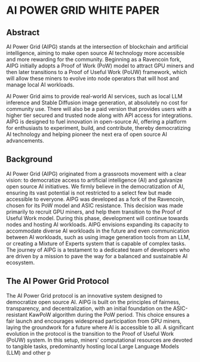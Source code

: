 # AI POWER GRID WHITE PAPER

## Abstract

AI Power Grid (AIPG) stands at the intersection of blockchain and artificial intelligence, aiming to make open source AI technology more accessible and more rewarding for the community. Beginning as a Ravencoin fork, AIPG initially adopts a Proof of Work (PoW) model to attract GPU miners and then later transitions to a Proof of Useful Work (PoUW) framework, which will allow these miners to evolve into node operators that will host and manage local AI workloads.

AI Power Grid aims to provide real-world AI services, such as local LLM inference and Stable Diffusion image generation, at absolutely no cost for community use. There will also be a paid version that provides users with a higher tier secured and trusted node along with API access for integrations. AIPG is designed to fuel innovation in open-source AI, offering a platform for enthusiasts to experiment, build, and contribute, thereby democratizing AI technology and helping pioneer the next era of open source AI advancements.

## Background

AI Power Grid (AIPG) originated from a grassroots movement with a clear vision: to democratize access to artificial intelligence (AI) and galvanize open source AI initiatives. We firmly believe in the democratization of AI, ensuring its vast potential is not restricted to a select few but made accessible to everyone. AIPG was developed as a fork of the Ravencoin, chosen for its PoW model and ASIC resistance. This decision was made primarily to recruit GPU miners, and help them transition to the Proof of Useful Work model. During this phase, development will continue towards nodes and hosting AI workloads. AIPG envisions expanding its capacity to accommodate diverse AI workloads in the future and even communication between AI workloads, such as using image generation tools from an LLM, or creating a Mixture of Experts system that is capable of complex tasks. The journey of AIPG is a testament to a dedicated team of developers who are driven by a mission to pave the way for a balanced and sustainable AI ecosystem.

## The AI Power Grid Protocol

The AI Power Grid protocol is an innovative system designed to democratize open source AI. AIPG is built on the principles of fairness, transparency, and decentralization, with an initial foundation on the ASIC-resistant KawPoW algorithm during the PoW period. This choice ensures a fair launch and encourages widespread participation from GPU miners, laying the groundwork for a future where AI is accessible to all. A significant evolution in the protocol is the transition to the Proof of Useful Work (PoUW) system. In this setup, miners' computational resources are devoted to tangible tasks, predominantly hosting local Large Language Models (LLM) and other p
